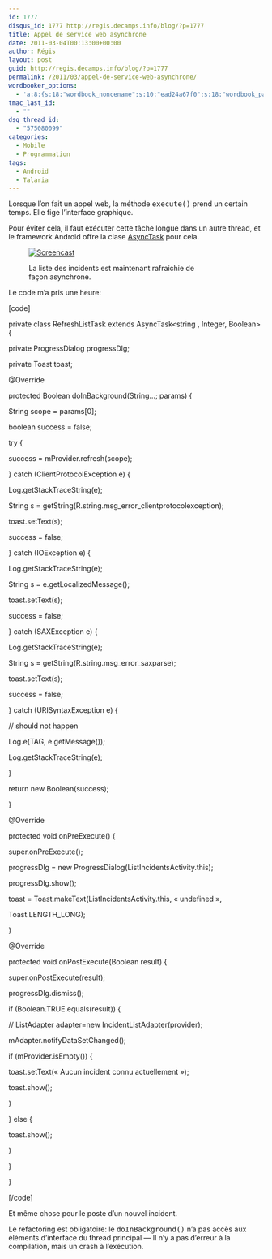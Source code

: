 ```yaml
---
id: 1777
disqus_id: 1777 http://regis.decamps.info/blog/?p=1777
title: Appel de service web asynchrone
date: 2011-03-04T00:13:00+00:00
author: Régis
layout: post
guid: http://regis.decamps.info/blog/?p=1777
permalink: /2011/03/appel-de-service-web-asynchrone/
wordbooker_options:
  - 'a:8:{s:18:"wordbook_noncename";s:10:"ead24a67f0";s:18:"wordbook_page_post";s:4:"-100";s:18:"wordbook_orandpage";s:1:"2";s:23:"wordbook_default_author";s:1:"1";s:23:"wordbook_extract_length";s:3:"256";s:19:"wordbook_actionlink";s:3:"300";s:18:"wordbook_attribute";s:0:"";s:29:"wordbooker_status_update_text";s:33:"New blog post :  %title% - %link%";}'
tmac_last_id:
  - ""
dsq_thread_id:
  - "575080099"
categories:
  - Mobile
  - Programmation
tags:
  - Android
  - Talaria
---
```

Lorsque l’on fait un appel web, la méthode <tt>execute()</tt> prend un certain temps. Elle fige l’interface graphique.

Pour éviter cela, il faut exécuter cette tâche longue dans un autre thread, et le framework Android offre la clase [AsyncTask](http://developer.android.com/reference/android/os/AsyncTask.html) pour cela.<figure id="attachment_1779" style="width: 348px" class="wp-caption alignnone">

[<img src="/blog/wp-content/uploads/2011/03/Capture-d’écran-2011-03-04-à-00.05.37.png" alt="Screencast" title="Tâche asynchrone dans Android" width="348" height="508" class="size-full wp-image-1779" srcset="/blog/wp-content/uploads/2011/03/Capture-d’écran-2011-03-04-à-00.05.37.png 348w, /blog/wp-content/uploads/2011/03/Capture-d’écran-2011-03-04-à-00.05.37-239x350.png 239w" sizes="(max-width: 348px) 100vw, 348px" />](http://screencast.com/t/FXfjzUyMW)<figcaption class="wp-caption-text">La liste des incidents est maintenant rafraichie de façon asynchrone.</figcaption></figure> 

Le code m’a pris une heure:
  
[code]
	  
private class RefreshListTask extends AsyncTask<string , Integer, Boolean> {
		  
private ProgressDialog progressDlg;
		  
private Toast toast;

@Override
		  
protected Boolean doInBackground(String…; params) {
			  
String scope = params[0];
			  
boolean success = false;
			  
try {
				  
success = mProvider.refresh(scope);
			  
} catch (ClientProtocolException e) {
				  
Log.getStackTraceString(e);
				  
String s = getString(R.string.msg\_error\_clientprotocolexception);
				  
toast.setText(s);
				  
success = false;
			  
} catch (IOException e) {
				  
Log.getStackTraceString(e);
				  
String s = e.getLocalizedMessage();
				  
toast.setText(s);
				  
success = false;
			  
} catch (SAXException e) {
				  
Log.getStackTraceString(e);
				  
String s = getString(R.string.msg\_error\_saxparse);
				  
toast.setText(s);
				  
success = false;
			  
} catch (URISyntaxException e) {
				  
// should not happen
				  
Log.e(TAG, e.getMessage());
				  
Log.getStackTraceString(e);
			  
}
			  
return new Boolean(success);
		  
}

@Override
		  
protected void onPreExecute() {
			  
super.onPreExecute();
			  
progressDlg = new ProgressDialog(ListIncidentsActivity.this);
			  
progressDlg.show();
			  
toast = Toast.makeText(ListIncidentsActivity.this, « undefined »,
					  
Toast.LENGTH_LONG);
		  
}

@Override
		  
protected void onPostExecute(Boolean result) {
			  
super.onPostExecute(result);
			  
progressDlg.dismiss();

if (Boolean.TRUE.equals(result)) {
				  
// ListAdapter adapter=new IncidentListAdapter(provider);
				  
mAdapter.notifyDataSetChanged();
				  
if (mProvider.isEmpty()) {
					  
toast.setText(« Aucun incident connu actuellement »);
					  
toast.show();
				  
}
			  
} else {
				  
toast.show();
			  
}
		  
}
	  
}
  
[/code]

Et même chose pour le poste d’un nouvel incident.

Le refactoring est obligatoire: le <tt>doInBackground()</tt> n’a pas accès aux éléments d’interface du thread principal &#8212; Il n’y a pas d’erreur à la compilation, mais un crash à l’exécution.</string>
